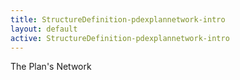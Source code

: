 ```yaml
---
title: StructureDefinition-pdexplannetwork-intro
layout: default
active: StructureDefinition-pdexplannetwork-intro
---
```


The Plan's Network 